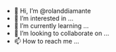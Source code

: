 - 👋 Hi, I’m @rolanddiamante
- 👀 I’m interested in ...
- 🌱 I’m currently learning ...
- 💞️ I’m looking to collaborate on ...
- 📫 How to reach me ...

<!---
rolanddiamante/rolanddiamante is a ✨ special ✨ repository because its `README.md` (this file) appears on your GitHub profile.
You can click the Preview link to take a look at your changes.
--->

